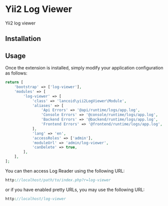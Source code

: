 Yii2 Log Viewer
===============
Yii2 log viewer

Installation
------------

Usage
-----

Once the extension is installed, simply modify your application configuration as follows:

```php
return [
    'bootstrap' => ['log-viewer'],
    'modules' => [
        'log-viewer' => [
            'class' => 'lancoid\yii2LogViewer\Module',
            'aliases' => [
                'Api Errors' => '@api/runtime/logs/app.log',
                'Console Errors' => '@console/runtime/logs/app.log',
                'Backend Errors' => '@backend/runtime/logs/app.log',
                'Frontend Errors' => '@frontend/runtime/logs/app.log',
            ],
            'lang' => 'en',
            'accessRoles' => ['admin'],
            'moduleUrl' => 'admin/log-viewer',
            'canDelete' => true,
        ],
    ],
];
```

You can then access Log Reader using the following URL:

```php
http://localhost/path/to/index.php?r=log-viewer
```

or if you have enabled pretty URLs, you may use the following URL:

```php
http://localhost/log-viewer
```
